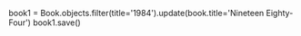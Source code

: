 book1 = Book.objects.filter(title='1984').update(book.title='Nineteen Eighty-Four')
book1.save()

<!-- [<Book: Nineteen Eighty-Four - George Orwell - 1949>] -->
